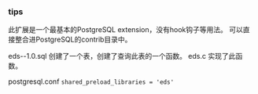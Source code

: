 ### tips

此扩展是一个最基本的PostgreSQL extension，没有hook钩子等用法。
可以直接整合进PostgreSQL的contrib目录中。

eds--1.0.sql	创建了一个表，创建了查询此表的一个函数。
eds.c		实现了此函数。



postgresql.conf
`shared_preload_libraries = 'eds'`

